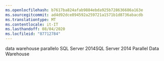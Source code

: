 ```yaml
---
ms.openlocfilehash: b7617ba824afab9884ebda925b728636686a163e
ms.sourcegitcommit: ad4d92dce894592a259721a1571b1d8736abacdb
ms.translationtype: MT
ms.contentlocale: it-IT
ms.lasthandoff: 08/04/2020
ms.locfileid: "87712784"
---
```

<span data-ttu-id="05866-101">data warehouse parallelo SQL Server 2014</span><span class="sxs-lookup"><span data-stu-id="05866-101">SQL Server 2014 Parallel Data Warehouse</span></span>

